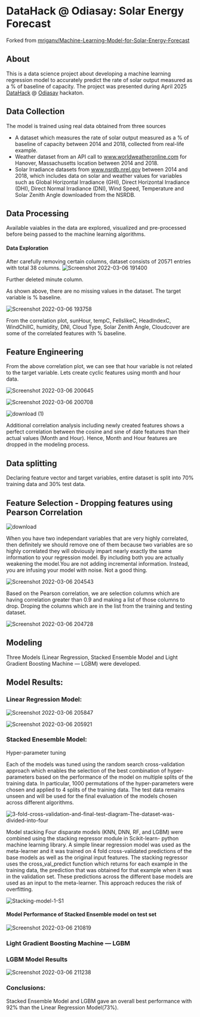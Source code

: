 # DataHack @ Odiasay: Solar Energy Forecast
Forked from [mriganv/Machine-Learning-Model-for-Solar-Energy-Forecast](https://github.com/mriganv/Machine-Learning-Model-for-Solar-Energy-Forecast)

## About

This is a data science project about developing a machine learning regression model to accurately predict the rate of solar output measured as a % of baseline of capacity.
The project was presented during April 2025 [DataHack](https://datahack.org.il/) @ [Odiasay](https://www.madaney.net/odyssey) hackaton.

## Data Collection

The model is trained using real data obtained from three sources 
* A dataset which measures the rate of solar output measured as a % of baseline of capacity between 2014 and 2018, collected from real-life example. 
* Weather dataset from an API call to www.worldweatheronline.com for Hanover, Massachusetts location between  2014 and 2018. 
* Solar Irradiance datasets from www.nsrdb.nrel.gov between 2014 and 2018, which includes data on solar and weather values for variables such as Global Horizontal Irradiance (GHI), Direct Horizontal Irradiance (DHI), Direct Normal Irradiance (DNI), Wind Speed, Temperature and Solar Zenith Angle downloaded from the NSRDB. 

## Data Processing
Available vaiables in the data are explored, visualized and pre-processed before being passed to the machine learning algorithms. 

#### Data Exploration

After carefully removing certain columns, dataset consists of 20571 entries with total 38 columns. 
![Screenshot 2022-03-06 191400](https://user-images.githubusercontent.com/81407869/156961669-a381e4ce-17e2-41d4-b772-ae84bc9b1041.jpg)

Further deleted minute column. 

As shown above, there are no missing values in the dataset. The target variable is % baseline.

![Screenshot 2022-03-06 193758](https://user-images.githubusercontent.com/81407869/156963788-17b77bab-9097-46a5-a5b8-424662a240e3.jpg)

From the correlation plot, sunHour, tempC, FellslikeC, HeadIndexC, WindChillC, humidity, DNI, Cloud Type, Solar Zenith Angle, Cloudcover are some of the correlated features with % baseline. 

## Feature Engineering

From the above correlation plot, we can see that hour variable is not related to the target variable. Lets create cyclic features using month and hour data. 

![Screenshot 2022-03-06 200645](https://user-images.githubusercontent.com/81407869/156966605-43b566f5-36b3-40be-a1f0-a93fd7e8f41e.jpg)


![Screenshot 2022-03-06 200708](https://user-images.githubusercontent.com/81407869/156966621-3bf8a620-ee29-4d41-8835-44f468c0a756.jpg)

![download (1)](https://user-images.githubusercontent.com/81407869/156968574-6ac5d0c3-cd39-476b-9126-52096e9c4873.png)

Additional correlation analysis including newly created features shows a perfect correlation between the cosine and sine of date features than their actual values (Month and Hour). Hence, Month and Hour features are dropped in the modeling process.

## Data splitting

Declaring feature vector and target variables, entire dataset is split into 70% training data and 30% test data. 

## Feature Selection - Dropping features using Pearson Correlation 
![download](https://user-images.githubusercontent.com/81407869/156967485-cd335407-eb16-434a-9d26-2230d8cdc444.png)

When you have two independant variables that are very highly correlated, then definitely we should remove one of them because two variables are so highly correlated they will obviously impart nearly exactly the same information to your regression model. By including both you are actually weakening the model.You are not adding incremental information. Instead, you are infusing your model with noise. Not a good thing.

![Screenshot 2022-03-06 204543](https://user-images.githubusercontent.com/81407869/156969625-7e4de6da-15ac-43c3-9e43-a1c7cc1a7ee9.jpg)

Based on the Pearson correlation, we are selection columns which are having correlation greater than 0.9 and making a list of those columns to drop. 
Droping the columns which are in the list from the training and testing dataset. 


![Screenshot 2022-03-06 204728](https://user-images.githubusercontent.com/81407869/156969749-dc43b6fb-f795-4a23-815f-4a2b8f5985cb.jpg)

## Modeling

Three Models (Linear Regression, Stacked Ensemble Model and Light Gradient Boosting Machine — LGBM) were developed. 

## Model Results:


### Linear Regression Model:



![Screenshot 2022-03-06 205847](https://user-images.githubusercontent.com/81407869/156970726-3249d7cb-a0a6-4c19-a2a4-7f7de9998cd7.jpg)


![Screenshot 2022-03-06 205921](https://user-images.githubusercontent.com/81407869/156970788-b54e608f-85ba-48bb-9cf1-34336edc878c.jpg)

### Stacked Enesemble Model:

Hyper-parameter tuning

Each of the models was tuned using the random search cross-validation approach which enables the selection of the best combination of hyper-parameters based on the performance of the model on multiple splits of the training data.
In particular, 1000 permutations of the hyper-parameters were chosen and applied to 4 splits of the training data. The test data remains unseen and will be used for the final evaluation of the models chosen across different algorithms.

![3-fold-cross-validation-and-final-test-diagram-The-dataset-was-divided-into-four](https://user-images.githubusercontent.com/81407869/156971048-8deec5d7-25fe-4978-979c-6e70bd1b0a78.png)

Model stacking
Four disparate models (KNN, DNN, RF, and LGBM) were combined using the stacking regressor module in Scikit-learn- python machine learning library. A simple linear regression model was used as the meta-learner and it was trained on 4 fold cross-validated predictions of the base models as well as the original input features.
The stacking regressor uses the cross_val_predict function which returns for each example in the training data, the prediction that was obtained for that example when it was in the validation set. These predictions across the different base models are used as an input to the meta-learner. This approach reduces the risk of overfitting.


![Stacking-model-1-S1](https://user-images.githubusercontent.com/81407869/156971346-4c55614e-26a5-48fb-80a5-f5c06e20bfee.png)

#### Model Performance of Stacked Ensemble model on test set
![Screenshot 2022-03-06 210819](https://user-images.githubusercontent.com/81407869/156971677-72ac32c2-06e0-40f0-aead-4a8d100b7413.jpg)

###  Light Gradient Boosting Machine — LGBM

### LGBM  Model Results



![Screenshot 2022-03-06 211238](https://user-images.githubusercontent.com/81407869/156971998-ec7a0b55-da3e-4c57-996d-56c1332c4027.jpg)

### Conclusions:

Stacked Ensemble Model and LGBM gave an overall best performance with 92% than the Linear Regression Model(73%). 


